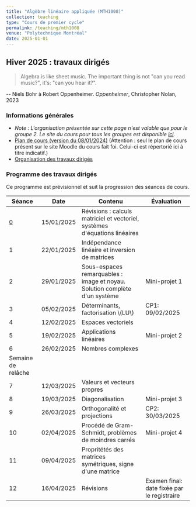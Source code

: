```yaml
---
title: "Algèbre linéaire appliquée (MTH1008)"
collection: teaching
type: "Cours de premier cycle"
permalink: /teaching/mth1008
venue: "Polytechnique Montréal"
date: 2025-01-01
---
```


## Hiver 2025 : travaux dirigés

> Algebra is like sheet music. The important thing is not "can you read music?", it's: "can you hear it?".

-- Niels Bohr à Robert Oppenheimer. *Oppenheimer*, Christopher Nolan, 2023

### Informations générales

- *Note : L'organisation présentée sur cette page n'est valable que pour le groupe 2. Le site du cours pour tous les groupes est disponible [ici](https://www.polymtl.ca/programmes/cours/algebre-lineaire-appliquee).*
- [Plan de cours (version du 08/01/2024)](/files/Plan_de_cours_MTH1008_H25.pdf) (Attention : seul le plan de cours présent sur le site Moodle du cours fait foi. Celui-ci est répertorié ici à titre indicatif.)
- [Organisation des travaux dirigés](/teaching/mth1008/organisation)

### Programme des travaux dirigés

Ce programme est prévisionnel et suit la progression des séances de cours.

| Séance                     | Date       | Contenu                                                                    | Évaluation                                  |
| -------------------------- | ---------- | -------------------------------------------------------------------------- | ------------------------------------------- |
| [0](/teaching/mth1008/td0) | 15/01/2025 | Révisions : calculs matriciel et vectoriel, systèmes d'équations linéaires |
| 1                          | 22/01/2025 | Indépendance linéaire et inversion de matrices                             |
| 2                          | 29/01/2025 | Sous-espaces remarquables : image et noyau. Solution complète d'un système | Mini-projet 1                               |
| 3                          | 05/02/2025 | Déterminants, factorisation \\(LU\\)                                       | CP1: 09/02/2025                             |
| 4                          | 12/02/2025 | Espaces vectoriels                                                         |
| 5                          | 19/02/2025 | Applications linéaires                                                     | Mini-projet 2                               |
| 6                          | 26/02/2025 | Nombres complexes                                                          |
| Semaine de relâche         |
| 7                          | 12/03/2025 | Valeurs et vecteurs propres                                                |
| 8                          | 19/03/2025 | Diagonalisation                                                            | Mini-projet 3                               |
| 9                          | 26/03/2025 | Orthogonalité et projections                                               | CP2: 30/03/2025                             |
| 10                         | 02/04/2025 | Procédé de Gram-Schmidt, problèmes de moindres carrés                      | Mini-projet 4                               |
| 11                         | 09/04/2025 | Propritétés des matrices symétriques, signe d'une matrice                  |
| 12                         | 16/04/2025 | Révisions                                                                  | Examen final: date fixée par le registraire |